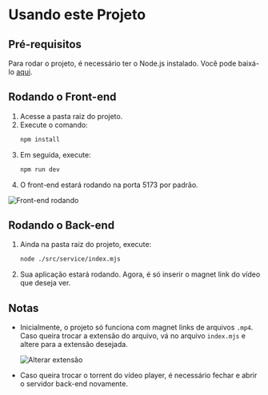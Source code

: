 # Usando este Projeto

## Pré-requisitos

Para rodar o projeto, é necessário ter o Node.js instalado. Você pode baixá-lo [aqui](https://nodejs.org/pt).

## Rodando o Front-end

1. Acesse a pasta raiz do projeto.
2. Execute o comando:
    ```sh
    npm install
    ```
3. Em seguida, execute:
    ```sh
    npm run dev
    ```
4. O front-end estará rodando na porta 5173 por padrão.

![Front-end rodando](https://github.com/user-attachments/assets/dbaf1e6a-b3c1-40d5-91ff-cde1e1dc7317)

## Rodando o Back-end

1. Ainda na pasta raiz do projeto, execute:
    ```sh
    node ./src/service/index.mjs
    ```
2. Sua aplicação estará rodando. Agora, é só inserir o magnet link do vídeo que deseja ver.

## Notas

- Inicialmente, o projeto só funciona com magnet links de arquivos `.mp4`. Caso queira trocar a extensão do arquivo, vá no arquivo `index.mjs` e altere para a extensão desejada.
  
  ![Alterar extensão](https://github.com/user-attachments/assets/907e6135-ac55-4c68-a9bd-299f0c09ded5)

- Caso queira trocar o torrent do vídeo player, é necessário fechar e abrir o servidor back-end novamente.
